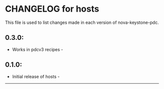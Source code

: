 # CHANGELOG for hosts

This file is used to list changes made in each version of nova-keystone-pdc.

## 0.3.0:
* Works in pdcv3 recipes - 

## 0.1.0:

* Initial release of hosts - 

- - -
